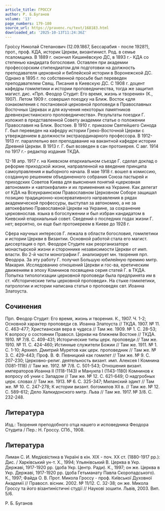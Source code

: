 ```yaml
---
article_title: ГРОССУ
author: Р. Б.Буганов
volume: '13'
page_numbers: 179-180
source_url: https://pravenc.ru/text/168183.html
downloaded_at: '2025-10-13T11:24:36Z'
---
```


Гро́ссу Николай Степанович (12.09.1867, Бессарабия - после 1928?), прот., проф. КДА, историк Церкви, византинист. Род. в семье псаломщика. В 1889 г. окончил Кишинёвскую ДС, в 1893 г.- КДА со степенью кандидата богословия. Оставлен при академии профессорским стипендиатом для подготовки на должность преподавателя церковной и библейской истории в Воронежской ДС. Однако в 1895 г. по собственной просьбе был переведен преподавателем Свящ. Писания в Киевскую ДС. С 1908 г. доцент кафедры гомилетики и истории проповедничества, тогда же защитил магист. дис. «Прп. Феодор Студит: Его время, жизнь и творения» (К., 1907). Летом 1909 г. совершил поездку на Ближ. Восток «для ознакомления с постановкой церковной проповеди в Православных Восточных Церквах и для изучения некоторых памятников древнехристианского проповедничества». Результаты поездки Г. изложил в представленной Совету академии статье о положении Православия на Ближ. Востоке. В 1910 г. приказом Святейшего Синода Г. был переведен на кафедру истории Греко-Восточной Церкви с утверждением в должности экстраординарного профессора. В 1912-1913 гг. параллельно вел преподавание на вакантной кафедре истории Древней Церкви. В 1913 г. Г. был возведен в сан протоиерея. С авг. 1914 по 1917 г.- редактор издания ТКДА.

12-18 апр. 1917 г. на Киевском епархиальном съезде Г. сделал доклад о реформе приходской жизни, направленной на введение принципа самоуправления и выборного начала. В мае 1918 г. вошел в комиссию, созданную решением объединенного собрания Союза пастырей и приходских Советов Киева для выяснения понятий «церковная автономия» и «автокефалия» и их применения на Украине. Как делегат от КДА на Всеукраинском Православном Церковном Соборе защищал позицию традиционно-консервативного направления в рядах академической профессуры, выступал за автономию, а не за автокефалию Православной Церкви на Украине, за сохранение церковнослав. языка в богослужении и был избран кандидатом в Киевский епархиальный совет. Сведений о последних годах жизни Г. нет; вероятно, он еще был протоиереем в Киеве до 1928 г.

Сфера научных интересов Г. лежала в области богословия, гомилетики и истории Церкви в Византии. Основной работой стала его магист. диссертация о прп. Феодоре Студите как реорганизаторе монастырской жизни и стороннике независимости Церкви от имп. власти. Во 2-й части монографии Г. анализирует мн. творения прп. Феодора. За эту работу Г. получил Большую юбилейную премию митр. Макария. Исследованию отношений Церкви и гос-ва, еретическим движениям в эпоху Комнинов посвящена серия статей Г. в ТКДА. Попытка типологизации церковной проповеди была предпринята им в ст. «Исторические типы церковной проповеди». На стыке гомилетики, патрологии и истории написана статья о проповедях свт. Иоанна Златоуста.

## Сочинения

Прп. Феодор Студит: Его время, жизнь и творения. К., 1907. Ч. 1-2; Основной характер проповеди св. Иоанна Златоуста // ТКДА. 1907. № 11. С. 463-477; Христианская вера в чудеса // Там же. 1909. № 1. С. 28-53; К вопросу о состоянии Правосл. Церкви на ближнем Востоке // ТКДА. 1910. № 7/8. С. 409-431; Исторические типы церк. проповеди // Там же. 1910. № 11. С. 424-460; Истинные служители Божии // Там же. 1911. № 1. С. 1-10; Архиеп. Дмитрий Муретов как церк. проповедник // Там же. № 3. С. 429-443; Проф. В. Ф. Певницкий как гомилет // Там же. № 9. С. 207-230; Церковно-религ. деятельность визант. имп. Алексея I Комнина (1081-1118) // Там же. 1912. № 7/8. С. 501-543; Отношения визант. императоров Иоанна II (1118-1143) и Мануила I (1143-1180) Комнинов к вопросу об унии с Западом // Там же. № 12. С. 621-649; О надгробных церк. словах // Там же. 1913. № 6. С. 325-347; Миланский эдикт // Там же. № 10. С. 247-278; К истории визант. богомилов XII в. // Там же. № 12. С. 589-612; Дело Халкидонского митр. Льва // Там же. 1917. № 3/8. С. 232-248.

## Литература

Изд.: Творения преподобного отца нашего и исповедника Феодора Студита / Пер.: Н. Гроссу. СПб., 1908.

## Литература

Лиман С. И. Медiєвiстика в Украïнi в кiн. XIX - поч. ХХ ст. (1880-1917 рр.): Дис. / Харкiвський ун-т. Х., 1994; Ульянiвський В. Церква в Укр. Державi, 
1917-1920 рр. (доба Укр. Центр. Ради). К., 1997; он же. Церква в Укр. Державi, 1917-1920 рр. (доба Гетьманату Павла Скоропадського). К., 1997; Файда О. В. Прот. Микола Гроссу - проф. Киïвськоï Духовноï Академiï // Правосл. вiсник. 2002. № 11/12. С. 32-38; он же. Микола Гроссу та його вiзантинiстичнi студiï 
// Науковi зошити. Львiв, 2003. Вип. 5/6.

Р. Б.  Буганов
